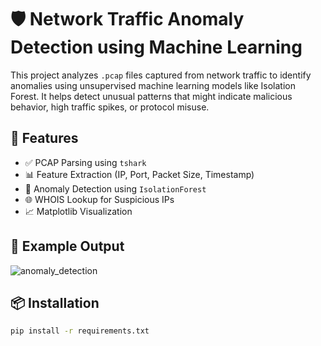 # 🛡️ Network Traffic Anomaly Detection using Machine Learning

This project analyzes `.pcap` files captured from network traffic to identify anomalies using unsupervised machine learning models like Isolation Forest. It helps detect unusual patterns that might indicate malicious behavior, high traffic spikes, or protocol misuse.

## 📁 Features

- ✅ PCAP Parsing using `tshark`
- 📊 Feature Extraction (IP, Port, Packet Size, Timestamp)
- 🤖 Anomaly Detection using `IsolationForest`
- 🌐 WHOIS Lookup for Suspicious IPs
- 📈 Matplotlib Visualization

## 🧪 Example Output

![anomaly_detection](./anomaly_plot.png)

## 📦 Installation

```bash
pip install -r requirements.txt
